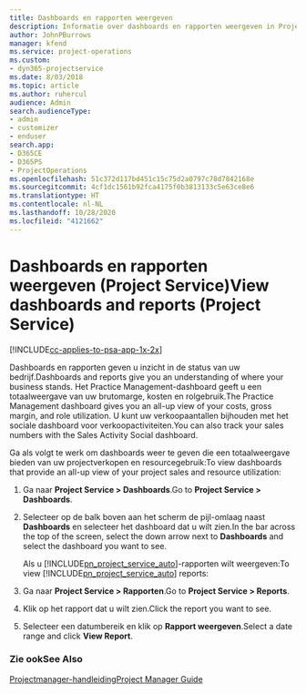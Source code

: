 ```yaml
---
title: Dashboards en rapporten weergeven
description: Informatie over dashboards en rapporten weergeven in Project Service
author: JohnPBurrows
manager: kfend
ms.service: project-operations
ms.custom:
- dyn365-projectservice
ms.date: 8/03/2018
ms.topic: article
ms.author: ruhercul
audience: Admin
search.audienceType:
- admin
- customizer
- enduser
search.app:
- D365CE
- D365PS
- ProjectOperations
ms.openlocfilehash: 51c372d117bd451c15c75d2a0797c78d7842168e
ms.sourcegitcommit: 4cf1dc1561b92fca4175f0b3813133c5e63ce8e6
ms.translationtype: HT
ms.contentlocale: nl-NL
ms.lasthandoff: 10/28/2020
ms.locfileid: "4121662"
---
```

# <a name="view-dashboards-and-reports-project-service"></a><span data-ttu-id="c4e82-103">Dashboards en rapporten weergeven (Project Service)</span><span class="sxs-lookup"><span data-stu-id="c4e82-103">View dashboards and reports (Project Service)</span></span>

[!INCLUDE[cc-applies-to-psa-app-1x-2x](../includes/cc-applies-to-psa-app-1x-2x.md)]

<span data-ttu-id="c4e82-104">Dashboards en rapporten geven u inzicht in de status van uw bedrijf.</span><span class="sxs-lookup"><span data-stu-id="c4e82-104">Dashboards and reports give you an understanding of where your business stands.</span></span> <span data-ttu-id="c4e82-105">Het Practice Management-dashboard geeft u een totaalweergave van uw brutomarge, kosten en rolgebruik.</span><span class="sxs-lookup"><span data-stu-id="c4e82-105">The Practice Management dashboard gives you an all-up view of your costs, gross margin, and role utilization.</span></span> <span data-ttu-id="c4e82-106">U kunt uw verkoopaantallen bijhouden met het sociale dashboard voor verkoopactiviteiten.</span><span class="sxs-lookup"><span data-stu-id="c4e82-106">You can also track your sales numbers with the Sales Activity Social dashboard.</span></span>  
  
 <span data-ttu-id="c4e82-107">Ga als volgt te werk om dashboards weer te geven die een totaalweergave bieden van uw projectverkopen en resourcegebruik:</span><span class="sxs-lookup"><span data-stu-id="c4e82-107">To view dashboards that provide an all-up view of your project sales and resource utilization:</span></span>  
  
1. <span data-ttu-id="c4e82-108">Ga naar **Project Service > Dashboards**.</span><span class="sxs-lookup"><span data-stu-id="c4e82-108">Go to **Project Service > Dashboards**.</span></span>  
  
2. <span data-ttu-id="c4e82-109">Selecteer op de balk boven aan het scherm de pijl-omlaag naast **Dashboards** en selecteer het dashboard dat u wilt zien.</span><span class="sxs-lookup"><span data-stu-id="c4e82-109">In the bar across the top of the screen, select the down arrow next to **Dashboards** and select the dashboard you want to see.</span></span>  
  
   <span data-ttu-id="c4e82-110">Als u [!INCLUDE[pn_project_service_auto](../includes/pn-project-service-auto.md)]-rapporten wilt weergeven:</span><span class="sxs-lookup"><span data-stu-id="c4e82-110">To view [!INCLUDE[pn_project_service_auto](../includes/pn-project-service-auto.md)] reports:</span></span>  
  
3. <span data-ttu-id="c4e82-111">Ga naar **Project Service > Rapporten**.</span><span class="sxs-lookup"><span data-stu-id="c4e82-111">Go to **Project Service > Reports**.</span></span>  
  
4. <span data-ttu-id="c4e82-112">Klik op het rapport dat u wilt zien.</span><span class="sxs-lookup"><span data-stu-id="c4e82-112">Click the report you want to see.</span></span>  
  
5. <span data-ttu-id="c4e82-113">Selecteer een datumbereik en klik op **Rapport weergeven**.</span><span class="sxs-lookup"><span data-stu-id="c4e82-113">Select a date range and click **View Report**.</span></span>  
  
### <a name="see-also"></a><span data-ttu-id="c4e82-114">Zie ook</span><span class="sxs-lookup"><span data-stu-id="c4e82-114">See Also</span></span>  
 [<span data-ttu-id="c4e82-115">Projectmanager-handleiding</span><span class="sxs-lookup"><span data-stu-id="c4e82-115">Project Manager Guide</span></span>](../psa/project-manager-guide.md)
